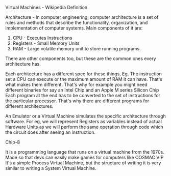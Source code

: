 Virtual Machines - Wikipedia Definition

Architecture - In computer engineering, computer architecture is a set of rules and methods that describe the functionality, organization, and implementation of computer systems. Main components of it are: 
1. CPU - Executes Instructions
2. Registers - Small Memory Units
3. RAM - Large volatile memory unit to store running programs.

There are other components too, but these are the common ones every architecture has.

Each architecture has a different spec for these things, Eg. The instruction set a CPU can execute or the maximum amount of RAM it can have. That's what makes them different. That's why for example you might need different binaries for say an Intel Chip and an Apple M series Silicon Chip
Each program at the end has to be converted to the set of instructions for the particular processor.
That's why there are different programs for different architectures.

An Emulator or a Virtual Machine simulates the specific architecture through software. For eg, we will represent Registers as variables instead of actual Hardware Units as we will perform the same operation through code which the circuit does after seeing an instruction.

Chip-8

It is a programming language that runs on a virtual machine from the 1970s.
Made so that devs can easily make games for computers like COSMAC VIP
It's a simple Process Virtual Machine, but the structure of writing it is very similar to writing a System Virtual Machine.